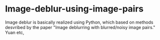 # Image-deblur-using-image-pairs
Image deblur is basically realized using Python, which based on methods desvribed by the paper "Image deblurring with blurred/noisy image pairs." Yuan etc, 
